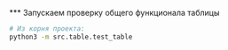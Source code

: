 *** Запускаем проверку общего функционала таблицы

```bash
# Из корня проекта:
python3 -m src.table.test_table
```